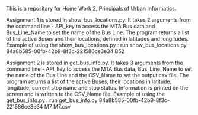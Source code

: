 This is a repositary for Home Work 2, Principals of Urban Informatics.

Assignment 1 is stored in show_bus_locations.py. It takes 2 arguments from the command line - API_key to access the MTA Bus data
and Bus_Line_Name to set the name of the Bus Line. The program returns a list of the active Buses and their locations, 
defined in latitudes and longitudes.
Example of using the show_bus_locations.py : 
run show_bus_locations.py 84a8b585-00fb-42b9-8f3c-221586ce3e34 B52

Assignment 2 is stored in get_bus_info.py. It takes 3 arguments from the command line - API_key to access the MTA Bus data,
Bus_Line_Name to set the name of the Bus Line and the CSV_Name to set the output csv file. The program returns a list of the 
active Buses, their locations in latitude, longitude, current stop name and stop status. Information is printed on the screen 
and is written to the CSV_Name file.
Example of using the get_bus_info.py : 
run get_bus_info.py 84a8b585-00fb-42b9-8f3c-221586ce3e34 M7 M7.csv
